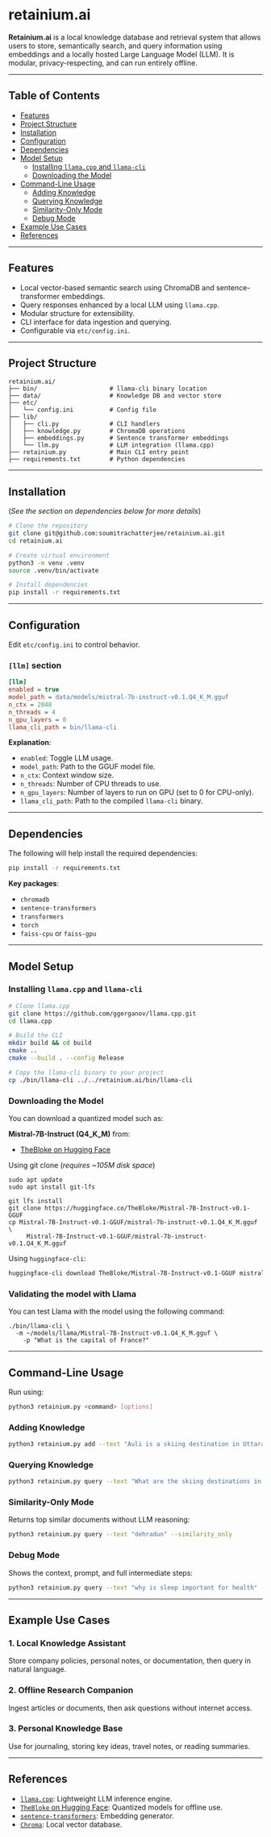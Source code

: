 # retainium.ai

**Retainium.ai** is a local knowledge database and retrieval system that allows users to store, semantically search, and query information using embeddings and a locally hosted Large Language Model (LLM). It is modular, privacy-respecting, and can run entirely offline.

---

## Table of Contents

- [Features](#features)
- [Project Structure](#project-structure)
- [Installation](#installation)
- [Configuration](#configuration)
- [Dependencies](#dependencies)
- [Model Setup](#model-setup)
  - [Installing ](#installing-llamacpp-and-llama-cli)[`llama.cpp`](#installing-llamacpp-and-llama-cli)[ and ](#installing-llamacpp-and-llama-cli)[`llama-cli`](#installing-llamacpp-and-llama-cli)
  - [Downloading the Model](#downloading-the-model)
- [Command-Line Usage](#command-line-usage)
  - [Adding Knowledge](#adding-knowledge)
  - [Querying Knowledge](#querying-knowledge)
  - [Similarity-Only Mode](#similarity-only-mode)
  - [Debug Mode](#debug-mode)
- [Example Use Cases](#example-use-cases)
- [References](#references)

---

## Features

- Local vector-based semantic search using ChromaDB and sentence-transformer embeddings.
- Query responses enhanced by a local LLM using `llama.cpp`.
- Modular structure for extensibility.
- CLI interface for data ingestion and querying.
- Configurable via `etc/config.ini`.

---

## Project Structure

```text
retainium.ai/
├── bin/                    # llama-cli binary location
├── data/                   # Knowledge DB and vector store
├── etc/
│   └── config.ini          # Config file
├── lib/
│   ├── cli.py              # CLI handlers
│   ├── knowledge.py        # ChromaDB operations
│   ├── embeddings.py       # Sentence transformer embeddings
│   └── llm.py              # LLM integration (llama.cpp)
├── retainium.py            # Main CLI entry point
├── requirements.txt        # Python dependencies
```

---

## Installation
(_See the section on dependencies below for more details_)

```bash
# Clone the repository
git clone git@github.com:soumitrachatterjee/retainium.ai.git
cd retainium.ai

# Create virtual environment
python3 -m venv .venv
source .venv/bin/activate

# Install dependencies
pip install -r requirements.txt
```

---

## Configuration

Edit `etc/config.ini` to control behavior.

### `[llm]` section

```ini
[llm]
enabled = true
model_path = data/models/mistral-7b-instruct-v0.1.Q4_K_M.gguf
n_ctx = 2048
n_threads = 4
n_gpu_layers = 0
llama_cli_path = bin/llama-cli
```

**Explanation**:

- `enabled`: Toggle LLM usage.
- `model_path`: Path to the GGUF model file.
- `n_ctx`: Context window size.
- `n_threads`: Number of CPU threads to use.
- `n_gpu_layers`: Number of layers to run on GPU (set to 0 for CPU-only).
- `llama_cli_path`: Path to the compiled `llama-cli` binary.

---

## Dependencies

The following will help install the required dependencies:

```bash
pip install -r requirements.txt
```

**Key packages**:

- `chromadb`
- `sentence-transformers`
- `transformers`
- `torch`
- `faiss-cpu` or `faiss-gpu`

---

## Model Setup

### Installing `llama.cpp` and `llama-cli`

```bash
# Clone llama.cpp
git clone https://github.com/ggerganov/llama.cpp.git
cd llama.cpp

# Build the CLI
mkdir build && cd build
cmake ..
cmake --build . --config Release

# Copy the llama-cli binary to your project
cp ./bin/llama-cli ../../retainium.ai/bin/llama-cli

```

### Downloading the Model

You can download a quantized model such as:

**Mistral-7B-Instruct (Q4\_K\_M)** from:

- [TheBloke on Hugging Face](https://huggingface.co/TheBloke/Mistral-7B-Instruct-v0.1-GGUF)

Using git clone
(_requires ~105M disk space_)
```
sudo apt update
sudo apt install git-lfs

git lfs install
git clone https://huggingface.co/TheBloke/Mistral-7B-Instruct-v0.1-GGUF
cp Mistral-7B-Instruct-v0.1-GGUF/mistral-7b-instruct-v0.1.Q4_K_M.gguf \
     Mistral-7B-Instruct-v0.1-GGUF/mistral-7b-instruct-v0.1.Q4_K_M.gguf
```

Using `huggingface-cli`:

```bash
huggingface-cli download TheBloke/Mistral-7B-Instruct-v0.1-GGUF mistral-7b-instruct-v0.1.Q4_K_M.gguf --local-dir ./data/models/
```

### Validating the model with Llama

You can test Llama with the model using the following command:

```
./bin/llama-cli \
  -m ~/models/llama/Mistral-7B-Instruct-v0.1.Q4_K_M.gguf \
    -p "What is the capital of France?"
```

---

## Command-Line Usage

Run using:

```bash
python3 retainium.py <command> [options]
```

### Adding Knowledge

```bash
python3 retainium.py add --text "Auli is a skiing destination in Uttarakhand."
```

### Querying Knowledge

```bash
python3 retainium.py query --text "What are the skiing destinations in India?"
```

### Similarity-Only Mode

Returns top similar documents without LLM reasoning:

```bash
python3 retainium.py query --text "dehradun" --similarity_only
```

### Debug Mode

Shows the context, prompt, and full intermediate steps:

```bash
python3 retainium.py query --text "why is sleep important for health" --debug
```

---

## Example Use Cases

### 1. Local Knowledge Assistant

Store company policies, personal notes, or documentation, then query in natural language.

### 2. Offline Research Companion

Ingest articles or documents, then ask questions without internet access.

### 3. Personal Knowledge Base

Use for journaling, storing key ideas, travel notes, or reading summaries.

---

## References

- [`llama.cpp`](https://github.com/ggerganov/llama.cpp): Lightweight LLM inference engine.
- [`TheBloke`](https://huggingface.co/TheBloke)[ on Hugging Face](https://huggingface.co/TheBloke): Quantized models for offline use.
- [`sentence-transformers`](https://www.sbert.net/): Embedding generator.
- [`Chroma`](https://www.trychroma.com/): Local vector database.

